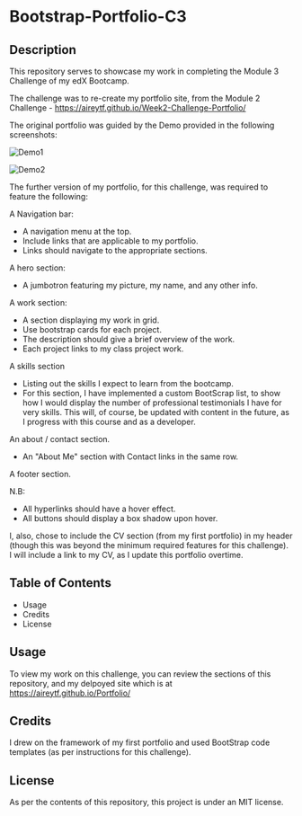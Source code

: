 # Bootstrap-Portfolio-C3

## Description

This repository serves to showcase my work in completing the Module 3 Challenge of my edX Bootcamp. 

The challenge was to re-create my portfolio site, from the Module 2 Challenge - https://aireytf.github.io/Week2-Challenge-Portfolio/

The original portfolio was guided by the Demo provided in the following screenshots:

![Demo1](/Images/Screenshot1.png)

![Demo2](/Images/Screenshot2.png)

The further version of my portfolio, for this challenge, was required to feature the following:

A Navigation bar:
- A navigation menu at the top.
- Include links that are applicable to my portfolio.
- Links should navigate to the appropriate sections.
  

A hero section:
- A jumbotron featuring my picture, my name, and any other info.
  

A work section:
- A section displaying my work in grid.
- Use bootstrap cards for each project.
- The description should give a brief overview of the work.
- Each project links to my class project work.
  

A skills section
- Listing out the skills I expect to learn from the bootcamp.
- For this section, I have implemented a custom BootScrap list, to show how I would display the number of professional testimonials I have for very skills. This will, of course, be updated with content in the future, as I progress with this course and as a developer.


An about / contact section.
- An "About Me" section with Contact links in the same row.


A footer section.

N.B: 
- All hyperlinks should have a hover effect.
- All buttons should display a box shadow upon hover.

I, also, chose to include the CV section (from my first portfolio) in my header (though this was beyond the minimum required features for this challenge). I will include a link to my CV, as I update this portfolio overtime. 

## Table of Contents 

- Usage
- Credits
- License

## Usage

To view my work on this challenge, you can review the sections of this repository, and my delpoyed site which is at https://aireytf.github.io/Portfolio/

## Credits

I drew on the framework of my first portfolio and used BootStrap code templates (as per instructions for this challenge).

## License

As per the contents of this repository, this project is under an MIT license.
